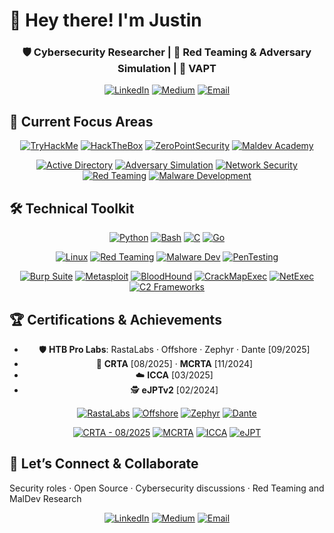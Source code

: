 # 👋 Hey there! I'm Justin
<div align="center">
  
### 🛡️ Cybersecurity Researcher | 🎯 Red Teaming & Adversary Simulation | 🔐 VAPT
  
[![LinkedIn](https://img.shields.io/badge/LinkedIn-0A66C2?style=for-the-badge&logo=linkedin&logoColor=white)](https://www.linkedin.com/in/jkt112/)
[![Medium](https://img.shields.io/badge/Medium-12100E?style=for-the-badge&logo=medium&logoColor=white)](https://justinkt.medium.com)
[![Email](https://img.shields.io/badge/Email-0078D4?style=for-the-badge&logo=microsoft-outlook&logoColor=white)](mailto:justinkombe.offsec@outlook.com)

</div>

## 🚀 Current Focus Areas
<div align="center">

[![TryHackMe](https://img.shields.io/badge/TryHackMe-212C42?style=for-the-badge&logo=tryhackme&logoColor=white)]()
[![HackTheBox](https://img.shields.io/badge/HackTheBox-9FEF00?style=for-the-badge&logo=hackthebox&logoColor=black)]()
[![ZeroPointSecurity](https://img.shields.io/badge/ZeroPointSecurity-000000?style=for-the-badge&logo=shield&logoColor=white)]()
[![Maldev Academy](https://img.shields.io/badge/Maldev_Academy-8B0000?style=for-the-badge&logo=biohazard&logoColor=white)]()

[![Active Directory](https://img.shields.io/badge/Active_Directory-0078D4?style=for-the-badge&logo=microsoft&logoColor=white)]()
[![Adversary Simulation](https://img.shields.io/badge/Adversary_Simulation-FF0000?style=for-the-badge&logo=target&logoColor=white)]()
[![Network Security](https://img.shields.io/badge/Network_Security-00D4AA?style=for-the-badge&logo=network&logoColor=white)]()
[![Red Teaming](https://img.shields.io/badge/Red_Teaming-FF0000?style=for-the-badge&logo=target&logoColor=white)]()
[![Malware Development](https://img.shields.io/badge/Malware_Development-8B0000?style=for-the-badge&logo=biohazard&logoColor=white)]()

</div>

## 🛠️ Technical Toolkit
<div align="center">
  
[![Python](https://img.shields.io/badge/Python-3776AB?style=for-the-badge&logo=python&logoColor=white)]()
[![Bash](https://img.shields.io/badge/Bash-4EAA25?style=for-the-badge&logo=gnu-bash&logoColor=white)]()
[![C](https://img.shields.io/badge/C-00599C?style=for-the-badge&logo=c&logoColor=white)]()
[![Go](https://img.shields.io/badge/Go-00ADD8?style=for-the-badge&logo=go&logoColor=white)]()

[![Linux](https://img.shields.io/badge/Linux-FCC624?style=for-the-badge&logo=linux&logoColor=black)]()
[![Red Teaming](https://img.shields.io/badge/Red_Teaming-FF0000?style=for-the-badge&logo=target&logoColor=white)]()
[![Malware Dev](https://img.shields.io/badge/Malware_Dev-8B0000?style=for-the-badge&logo=biohazard&logoColor=white)]()
[![PenTesting](https://img.shields.io/badge/PenTesting-FF6B6B?style=for-the-badge&logo=shield-check&logoColor=white)]()

[![Burp Suite](https://img.shields.io/badge/Burp_Suite-FF5722?style=for-the-badge&logo=bug&logoColor=white)]()
[![Metasploit](https://img.shields.io/badge/Metasploit-FF0000?style=for-the-badge&logo=metasploit&logoColor=white)]()
[![BloodHound](https://img.shields.io/badge/BloodHound-8B0000?style=for-the-badge&logo=bloodhound&logoColor=white)]()
[![CrackMapExec](https://img.shields.io/badge/CrackMapExec-000000?style=for-the-badge&logo=terminal&logoColor=white)]()
[![NetExec](https://img.shields.io/badge/NetExec-000000?style=for-the-badge&logo=network&logoColor=white)]()
[![C2 Frameworks](https://img.shields.io/badge/C2_Frameworks-FF4500?style=for-the-badge&logo=server&logoColor=white)]()

</div>

## 🏆 Certifications & Achievements 
<div align="center">

- 🛡️ **HTB Pro Labs**: RastaLabs · Offshore · Zephyr · Dante [09/2025]
- 🎯 **CRTA** [08/2025] · **MCRTA** [11/2024]
- ☁️ **ICCA** [03/2025]
- 🕵️ **eJPTv2** [02/2024]

[![RastaLabs](https://img.shields.io/badge/RastaLabs-9FEF00?style=for-the-badge&logo=hackthebox&logoColor=black)]()
[![Offshore](https://img.shields.io/badge/Offshore-9FEF00?style=for-the-badge&logo=hackthebox&logoColor=black)]()
[![Zephyr](https://img.shields.io/badge/Zephyr-9FEF00?style=for-the-badge&logo=hackthebox&logoColor=black)]()
[![Dante](https://img.shields.io/badge/Dante-9FEF00?style=for-the-badge&logo=hackthebox&logoColor=black)]()

[![CRTA - 08/2025](https://img.shields.io/badge/CRTA-08/2025-FF0000?style=for-the-badge&logo=target&logoColor=white)]()
[![MCRTA](https://img.shields.io/badge/MCRTA-8B0000?style=for-the-badge&logo=biohazard&logoColor=white)]()
[![ICCA](https://img.shields.io/badge/ICCA-0A66C2?style=for-the-badge&logo=linkedin&logoColor=white)]()
[![eJPT](https://img.shields.io/badge/eJPT-8B0000?style=for-the-badge&logo=biohazard&logoColor=white)]()

</div>

## 🤝 Let’s Connect & Collaborate
Security roles · Open Source · Cybersecurity discussions · Red Teaming and MalDev Research

<div align="center"> 
  
[![LinkedIn](https://img.shields.io/badge/LinkedIn-0A66C2?style=for-the-badge&logo=linkedin&logoColor=white)](https://www.linkedin.com/in/jkt112/)
[![Medium](https://img.shields.io/badge/Medium-12100E?style=for-the-badge&logo=medium&logoColor=white)](https://justinkt.medium.com)
[![Email](https://img.shields.io/badge/Email-0078D4?style=for-the-badge&logo=microsoft-outlook&logoColor=white)](mailto:justinkombe.offsec@outlook.com)

</div>
